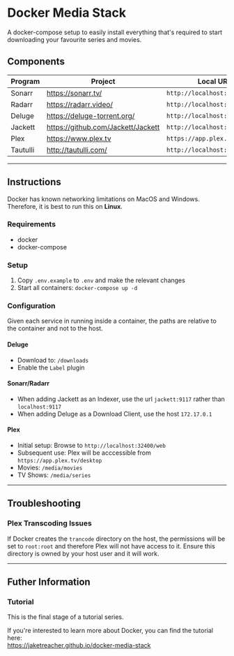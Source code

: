 # Docker Media Stack

A docker-compose setup to easily install everything that's required to start downloading your favourite series and movies.

## Components
Program | Project | Local URL
--- | --- | ---
Sonarr | https://sonarr.tv/ | `http://localhost:8989`
Radarr | https://radarr.video/ | `http://localhost:7878`
Deluge | https://deluge-torrent.org/ | `http://localhost:8112`
Jackett | https://github.com/Jackett/Jackett | `http://localhost:9117`
Plex | https://www.plex.tv | `https://app.plex.tv/desktop`
Tautulli | http://tautulli.com/ | `http://localhost:8181`

---
## Instructions

Docker has known networking limitations on MacOS and Windows.  
Therefore, it is best to run this on **Linux**.

### Requirements
- docker
- docker-compose

### Setup
1. Copy `.env.example` to `.env` and make the relevant changes
2. Start all containers: `docker-compose up -d`

### Configuration
Given each service in running inside a container, the paths are relative to the container and not to the host.  

#### Deluge
- Download to: `/downloads` 
- Enable the `Label` plugin  

#### Sonarr/Radarr
- When adding Jackett as an Indexer, use the url `jackett:9117` rather than `localhost:9117`
- When adding Deluge as a Download Client, use the host `172.17.0.1`  

#### Plex
- Initial setup: Browse to `http://localhost:32400/web`
- Subsequent use: Plex will be acccessible from `https://app.plex.tv/desktop`
- Movies: `/media/movies`
- TV Shows: `/media/series`

---
## Troubleshooting
### Plex Transcoding Issues
If Docker creates the `trancode` directory on the host, the permissions will be set to `root:root` and therefore Plex will not have access to it. Ensure this directory is owned by your host user and it will work.

---
## Futher Information

### Tutorial
This is the final stage of a tutorial series.  

If you're interested to learn more about Docker, you can find the tutorial here:  
https://jaketreacher.github.io/docker-media-stack